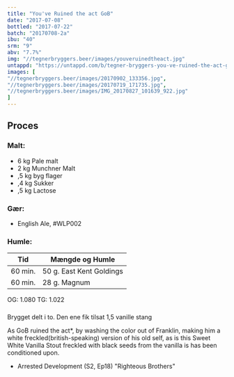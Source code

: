 ```yaml
---
title: "You've Ruined the act GoB"
date: "2017-07-08"
bottled: "2017-07-22"
batch: "20170708-2a"
ibu: "40"
srm: "9"
abv: "7.7%"
img: "//tegnerbryggers.beer/images/youveruinedtheact.jpg"
untappd: "https://untappd.com/b/tegner-bryggers-you-ve-ruined-the-act-gob/2267182"
images: [
"//tegnerbryggers.beer/images/20170902_133356.jpg",
"//tegnerbryggers.beer/images/20170719_171735.jpg",
"//tegnerbryggers.beer/images/IMG_20170827_101639_922.jpg"
]
---
```


## Proces

### Malt:

* 6 kg Pale malt
* 2 kg Munchner Malt
* ,5 kg byg flager
* ,4 kg Sukker
* ,5 kg Lactose

### Gær:

* English Ale, #WLP002

### Humle:

| Tid     | Mængde og Humle          |
| ------- | ------------------------ |
| 60 min. | 50 g. East Kent Goldings |
| 60 min. | 28 g. Magnum             |

OG: 1.080
TG: 1.022

###

Brygget delt i to.
Den ene fik tilsat 1,5 vanille stang

As GoB ruined the act\*, by washing the color out of Franklin, making him a white freckled(british-speaking) version of his old self, as is this Sweet White Vanilla Stout freckled with black seeds from the vanilla is has been conditioned upon.

* Arrested Development (S2, Ep18) "Righteous Brothers"
